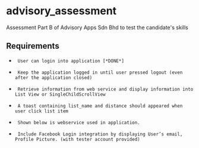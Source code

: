 # advisory_assessment

Assessment Part B of Advisory Apps Sdn Bhd to test the candidate's skills

## Requirements

-      User can login into application [*DONE*]
-      Keep the application logged in until user pressed logout (even after the application closed)
-      Retrieve information from web service and display information into List View or SingleChildScrollView
-      A toast containing list_name and distance should appeared when user click list item
-      Shown below is webservice used in application.
-      Include Facebook Login integration by displaying User’s email, Profile Picture. (with tester account provided)
